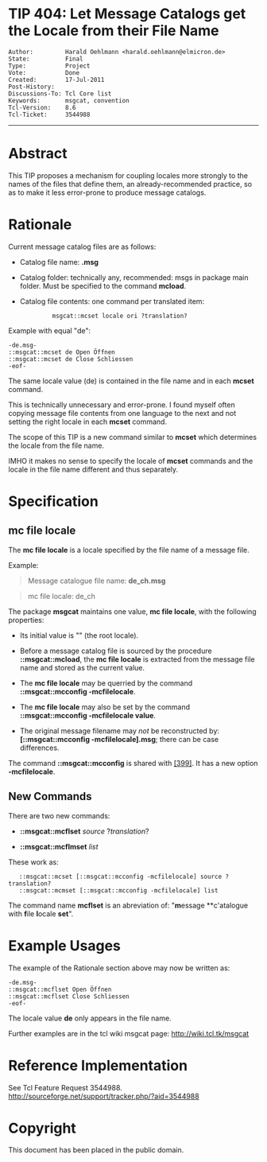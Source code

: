 # TIP 404: Let Message Catalogs get the Locale from their File Name
	Author:         Harald Oehlmann <harald.oehlmann@elmicron.de>
	State:          Final
	Type:           Project
	Vote:           Done
	Created:        17-Jul-2011
	Post-History:   
	Discussions-To: Tcl Core list
	Keywords:       msgcat, convention
	Tcl-Version:    8.6
	Tcl-Ticket:     3544988
-----

# Abstract

This TIP proposes a mechanism for coupling locales more strongly to the names
of the files that define them, an already-recommended practice, so as to make
it less error-prone to produce message catalogs.

# Rationale

Current message catalog files are as follows:

 * Catalog file
   name: _<locale>_ **.msg**

 * Catalog
   folder: technically any, recommended: msgs in package main folder. Must be
   specified to the command **mcload**.

 * Catalog file
   contents: one command per translated item:

		        msgcat::mcset locale ori ?translation?

Example with <locale> equal "de":

	-de.msg-
	::msgcat::mcset de Open Öffnen
	::msgcat::mcset de Close Schliessen
	-eof-

The same locale value \(de\) is contained in the file name and in each
**mcset** command.

This is technically unnecessary and error-prone.  I found myself often copying
message file contents from one language to the next and not setting the right
locale in each **mcset** command.

The scope of this TIP is a new command similar to **mcset** which determines
the locale from the file name.

IMHO it makes no sense to specify the locale of **mcset** commands and the
locale in the file name different and thus separately.

# Specification

## mc file locale

The **mc file locale** is a locale specified by the file name of a message
file.

Example:

 > Message catalogue
   file name: **de\_ch.msg**

 > mc
   file locale: de\_ch

The package **msgcat** maintains one value, **mc file locale**, with the
following properties:

 * Its initial value is "" \(the root locale\).

 * Before a message catalog file is sourced by the procedure
   **::msgcat::mcload**, the **mc file locale** is extracted from the
   message file name and stored as the current value.

 * The **mc file locale** may be querried by the command
   **::msgcat::mcconfig -mcfilelocale**.

 * The **mc file locale** may also be set by the command
   **::msgcat::mcconfig -mcfilelocale value**.

 * The original message filename may _not_ be reconstructed
   by: **[::msgcat::mcconfig -mcfilelocale].msg**; there can be case
   differences.

The command **::msgcat::mcconfig** is shared with [[399]](399.md).  It has a new
option **-mcfilelocale**.

## New Commands

There are two new commands:

 * **::msgcat::mcflset** _source_ ?_translation_?

 * **::msgcat::mcflmset** _list_

These work as:

	   ::msgcat::mcset [::msgcat::mcconfig -mcfilelocale] source ?translation?
	   ::msgcat::mcmset [::msgcat::mcconfig -mcfilelocale] list

The command name **mcflset** is an abreviation of: "**m**essage
**c'atalogue with **f**ile **l**ocale **set**".

# Example Usages

The example of the Rationale section above may now be written as:

	-de.msg-
	::msgcat::mcflset Open Öffnen
	::msgcat::mcflset Close Schliessen
	-eof-

The locale value **de** only appears in the file name.

Further examples are in the tcl wiki msgcat page: <http://wiki.tcl.tk/msgcat> 

# Reference Implementation

See Tcl Feature Request 3544988.
<http://sourceforge.net/support/tracker.php/?aid=3544988> 

# Copyright

This document has been placed in the public domain.

